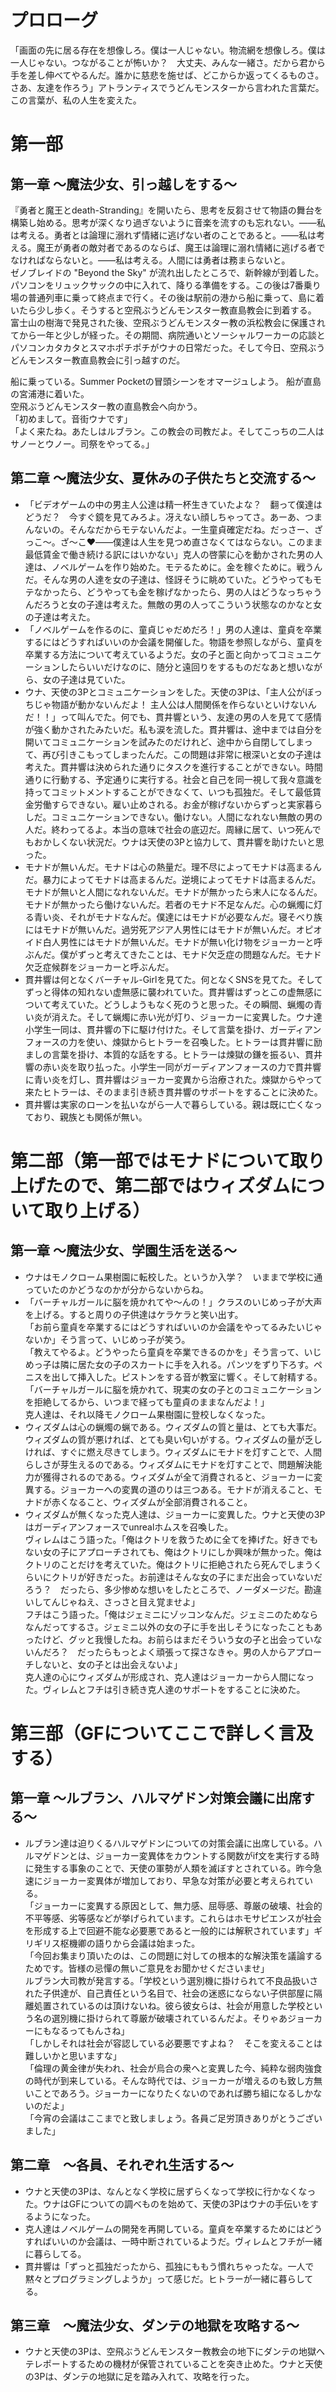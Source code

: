 # プロローグ
「画面の先に居る存在を想像しろ。僕は一人じゃない。物流網を想像しろ。僕は一人じゃない。つながることが怖いか？　大丈夫、みんな一緒さ。だから君から手を差し伸べてやるんだ。誰かに慈悲を施せば、どこからか返ってくるものさ。さあ、友達を作ろう」アトランティスでうどんモンスターから言われた言葉だ。この言葉が、私の人生を変えた。

# 第一部
## 第一章  ～魔法少女、引っ越しをする～
『勇者と魔王とdeath-Stranding』を開いたら、思考を反芻させて物語の舞台を構築し始める。思考が深くなり過ぎないように音楽を流すのも忘れない。――私は考える。勇者とは論理に溺れず情緒に逃げない者のことであると。――私は考える。魔王が勇者の敵対者であるのならば、魔王は論理に溺れ情緒に逃げる者でなければならないと。――私は考える。人間には勇者は務まらないと。<br>
ゼノブレイドの "Beyond the Sky" が流れ出したところで、新幹線が到着した。パソコンをリュックサックの中に入れて、降りる準備をする。この後は7番乗り場の普通列車に乗って終点まで行く。その後は駅前の港から船に乗って、島に着いたら少し歩く。そうすると空飛ぶうどんモンスター教直島教会に到着する。<br>
富士山の樹海で発見された後、空飛ぶうどんモンスター教の浜松教会に保護されてから一年と少しが経った。その期間、病院通いとソーシャルワーカーの応談とパソコンカタカタとスマホポチポチがウナの日常だった。そして今日、空飛ぶうどんモンスター教直島教会に引っ越すのだ。<br>

船に乗っている。Summer Pocketの冒頭シーンをオマージュしよう。
船が直島の宮浦港に着いた。<br>
空飛ぶうどんモンスター教の直島教会へ向かう。<br>
「初めまして。音街ウナです」<br>
「よく来たね。あたしはルブラン。この教会の司教だよ。そしてこっちの二人はサノーとウノー。司祭をやってる。」<br>

## 第二章  ～魔法少女、夏休みの子供たちと交流する～
- 「ビデオゲームの中の男主人公達は精一杯生きていたよな？　翻って僕達はどうだ？　今すぐ鏡を見てみろよ。冴えない顔しちゃってさ。あーあ、つまんないの。そんなだからモテないんだよ。一生童貞確定だね。だっさー、ざっこ～。ざ～こ❤️――僕達は人生を見つめ直さなくてはならない。このまま最低賃金で働き続ける訳にはいかない」克人の啓蒙に心を動かされた男の人達は、ノベルゲームを作り始めた。モテるために。金を稼ぐために。戦うんだ。そんな男の人達を女の子達は、怪訝そうに眺めていた。どうやってもモテなかったら、どうやっても金を稼げなかったら、男の人はどうなっちゃうんだろうと女の子達は考えた。無敵の男の人ってこういう状態なのかなと女の子達は考えた。<br>
- 「ノベルゲームを作るのに、童貞じゃだめだろ！」男の人達は、童貞を卒業するにはどうすればいいのか会議を開催した。物語を参照しながら、童貞を卒業する方法について考えているようだ。女の子と面と向かってコミュニケーションしたらいいだけなのに、随分と遠回りをするものだなあと想いながら、女の子達は見ていた。<br>
- ウナ、天使の3Pとコミュニケーションをした。天使の3Pは、「主人公がぼっちじゃ物語が動かないんだよ！  主人公は人間関係を作らないといけないんだ！！」って叫んでた。何でも、貫井響という、友達の男の人を見てて感情が強く動かされたみたいだ。私も涙を流した。貫井響は、途中までは自分を開いてコミュニケーションを試みたのだけれど、途中から自閉してしまって、再び引きこもってしまったんだ。この問題は非常に根深いと女の子達は考えた。貫井響は決められた通りにタスクを進行することができない。時間通りに行動する、予定通りに実行する。社会と自己を同一視して我々意識を持ってコミットメントすることができなくて、いつも孤独だ。そして最低賃金労働すらできない。雇い止めされる。お金が稼げないからずっと実家暮らしだ。コミュニケーションできない。働けない。人間になれない無敵の男の人だ。終わってるよ。本当の意味で社会の底辺だ。周縁に居て、いつ死んでもおかしくない状況だ。ウナは天使の3Pと協力して、貫井響を助けたいと思った。<br>
- モナドが無いんだ。モナドは心の熱量だ。理不尽によってモナドは高まるんだ。暴力によってモナドは高まるんだ。逆境によってモナドは高まるんだ。モナドが無いと人間になれないんだ。モナドが無かったら末人になるんだ。モナドが無かったら働けないんだ。若者のモナド不足なんだ。心の蝋燭に灯る青い炎、それがモナドなんだ。僕達にはモナドが必要なんだ。寝そべり族にはモナドが無いんだ。過労死アジア人男性にはモナドが無いんだ。オピオイド白人男性にはモナドが無いんだ。モナドが無い化け物をジョーカーと呼ぶんだ。僕がずっと考えてきたことは、モナド欠乏症の問題なんだ。モナド欠乏症候群をジョーカーと呼ぶんだ。<br>
- 貫井響は何となくバーチャル-Girlを見てた。何となくSNSを見てた。そしてずっと得体の知れない虚無感に襲われていた。貫井響はずっとこの虚無感について考えていた。どうしようもなく死のうと思った。その瞬間、蝋燭の青い炎が消えた。そして蝋燭に赤い光が灯り、ジョーカーに変異した。ウナ達小学生一同は、貫井響の下に駆け付けた。そして言葉を掛け、ガーディアンフォースの力を使い、煉獄からヒトラーを召喚した。ヒトラーは貫井響に励ましの言葉を掛け、本質的な話をする。ヒトラーは煉獄の鎌を振るい、貫井響の赤い炎を取り払った。小学生一同がガーディアンフォースの力で貫井響に青い炎を灯し、貫井響はジョーカー変異から治療された。煉獄からやって来たヒトラーは、そのまま引き続き貫井響のサポートをすることに決めた。<br>
- 貫井響は実家のローンを払いながら一人で暮らしている。親は既に亡くなっており、親族とも関係が無い。<br>

# 第二部（第一部ではモナドについて取り上げたので、第二部ではウィズダムについて取り上げる）
## 第一章  ～魔法少女、学園生活を送る～
- ウナはモノクローム果樹園に転校した。というか入学？　いままで学校に通っていたのかどうなのかが分からないからね。<br>
- 「バーチャルガールに脳を焼かれてや～んの！」クラスのいじめっ子が大声を上げる。すると周りの子供達はケラケラと笑い出す。<br>
「お前ら童貞を卒業するにはどうすればいいのか会議をやってるみたいじゃないか」そう言って、いじめっ子が笑う。<br>
「教えてやるよ。どうやったら童貞を卒業できるのかを」そう言って、いじめっ子は隣に居た女の子のスカートに手を入れる。パンツをずり下ろす。ペニスを出して挿入した。ピストンをする音が教室に響く。そして射精する。<br>
「バーチャルガールに脳を焼かれて、現実の女の子とのコミュニケーションを拒絶してるから、いつまで経っても童貞のままなんだよ！」<br>
克人達は、それ以降モノクローム果樹園に登校しなくなった。<br>
- ウィズダムは心の蝋燭の蝋である。ウィズダムの質と量は、とても大事だ。ウィズダムの質が悪ければ、とても臭い匂いがする。ウィズダムの量が乏しければ、すぐに燃え尽きてしまう。ウィズダムにモナドを灯すことで、人間らしさが芽生えるのである。ウィズダムにモナドを灯すことで、問題解決能力が獲得されるのである。ウィズダムが全て消費されると、ジョーカーに変異する。ジョーカーへの変異の道のりは三つある。モナドが消えること、モナドが赤くなること、ウィズダムが全部消費されること。<br>
- ウィズダムが無くなった克人達は、ジョーカーに変異した。ウナと天使の3Pはガーディアンフォースでunrealホムスを召喚した。<br>
ヴィレムはこう語った。「俺はクトリを救うために全てを捧げた。好きでもない女の子にアプローチされても、俺はクトリにしか興味が無かった。俺はクトリのことだけを考えていた。俺はクトリに拒絶されたら死んでしまうくらいにクトリが好きだった。お前達はそんな女の子にまだ出会っていないだろう？　だったら、多少惨めな想いをしたところで、ノーダメージだ。勘違いしてんじゃねえ、さっさと目え覚ませよ」<br>
フチはこう語った。「俺はジェミニにゾッコンなんだ。ジェミニのためならなんだってするさ。ジェミニ以外の女の子に手を出しそうになったこともあったけど、グッと我慢したね。お前らはまだそういう女の子と出会っていないんだろ？　だったらもっとよく頑張って探さなきゃ。男の人からアプローチしないと、女の子とは出会えないよ」<br>
克人達の心にウィズダムが形成され、克人達はジョーカーから人間になった。ヴィレムとフチは引き続き克人達のサポートをすることに決めた。<br>
# 第三部（GFについてここで詳しく言及する）
## 第一章  ～ルブラン、ハルマゲドン対策会議に出席する～
- ルブラン達は迫りくるハルマゲドンについての対策会議に出席している。ハルマゲドンとは、ジョーカー変異体をカウントする関数がif文を実行する時に発生する事象のことで、天使の軍勢が人類を滅ぼすとされている。昨今急速にジョーカー変異体が増加しており、早急な対策が必要と考えられている。<br>
「ジョーカーに変異する原因として、無力感、屈辱感、尊厳の破壊、社会的不平等感、劣等感などが挙げられています。これらはホモサピエンスが社会を形成する上で回避不能な必要悪であると一般的には解釈されています」ギリギリス枢機卿の語りから会議は始まった。<br>
「今回お集まり頂いたのは、この問題に対しての根本的な解決策を議論するためです。皆様の忌憚の無いご意見をお聞かせくださいませ」<br>
ルブラン大司教が発言する。「学校という選別機に掛けられて不良品扱いされた子供達が、自己責任という名目で、社会の迷惑にならない子供部屋に隔離処置されているのは頂けないね。彼ら彼女らは、社会が用意した学校という名の選別機に掛けられて尊厳が破壊されているんだよ。そりゃあジョーカーにもなるってもんさね」<br>
「しかしそれは社会が容認している必要悪ですよね？　そこを変えることは難しいかと思いますな」<br>
「倫理の黄金律が失われ、社会が烏合の衆へと変異した今、純粋な弱肉強食の時代が到来している。そんな時代では、ジョーカーが増えるのも致し方無いことであろう。ジョーカーになりたくないのであれば勝ち組になるしかないのだよ」<br>
「今宵の会議はここまでと致しましょう。各員ご足労頂きありがとうございました」<br>

## 第二章　～各員、それぞれ生活する～
- ウナと天使の3Pは、なんとなく学校に居ずらくなって学校に行かなくなった。ウナはGFについての調べものを始めて、天使の3Pはウナの手伝いをするようになった。<br>
- 克人達はノベルゲームの開発を再開している。童貞を卒業するためにはどうすればいいのか会議は、一時中断されているようだ。ヴィレムとフチが一緒に暮らしてる。<br>
- 貫井響は「ずっと孤独だったから、孤独にももう慣れちゃったな。一人で黙々とプログラミングしようか」って感じだ。ヒトラーが一緒に暮らしてる。<br>

## 第三章　～魔法少女、ダンテの地獄を攻略する～
- ウナと天使の3Pは、空飛ぶうどんモンスター教教会の地下にダンテの地獄へテレポートするための機材が保管されていることを突き止めた。ウナと天使の3Pは、ダンテの地獄に足を踏み入れて、攻略を行った。<br>
